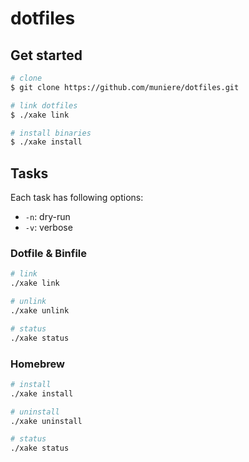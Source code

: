 # dotfiles

## Get started

```bash
# clone
$ git clone https://github.com/muniere/dotfiles.git

# link dotfiles 
$ ./xake link

# install binaries
$ ./xake install
```

## Tasks

Each task has following options:

- `-n`: dry-run
- `-v`: verbose 

### Dotfile & Binfile

```bash
# link 
./xake link

# unlink
./xake unlink

# status
./xake status
```

### Homebrew

```bash
# install
./xake install

# uninstall
./xake uninstall

# status
./xake status
```
